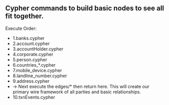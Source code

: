 ## Cypher commands to build basic nodes to see all fit together.

Execute Order:

- 1.banks.cypher
- 2.account.cypher
- 3.accountHolder.cypher
- 4.corporate.cypher
- 5.person.cypher
- 6.countries_*.cypher
- 7.mobile_device.cypher
- 8.landline_number.cypher
- 9.address.cypher
- -> Next execute the edges/* then return here. This will create our primary wire framework of all parties and basic relationships.
- 10.txnEvents.cypher